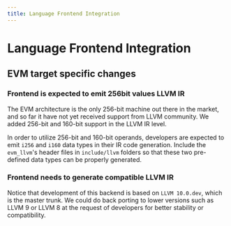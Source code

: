 ```yaml
---
title: Language Frontend Integration
---
```


# Language Frontend Integration

## EVM target specific changes

### Frontend is expected to emit 256bit values LLVM IR 
The EVM architecture is the only 256-bit machine out there in the market, and so far it have not yet received support from LLVM community. We added 256-bit and 160-bit support in the LLVM IR level. 

In order to utilize 256-bit and 160-bit operands, developers are expected to emit `i256` and `i160` data types in their IR code generation. Include the `evm_llvm`'s header files in `include/llvm` folders so that these two pre-defined data types can be properly generated.

### Frontend needs to generate compatible LLVM IR
Notice that development of this backend is based on `LLVM 10.0.dev`, which is the master trunk. We could do back porting to lower versions such as LLVM 9 or LLVM 8 at the request of developers for better stability or compatibility.